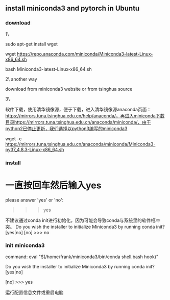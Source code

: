 ##  install miniconda3 and pytorch in Ubuntu

### download

1\

sudo apt-get install wget

wget https://repo.anaconda.com/miniconda/Miniconda3-latest-Linux-x86_64.sh

bash Miniconda3-latest-Linux-x86_64.sh

2\  another way


download from miniconda3 website or from tsinghua source

3\

软件下载，使用清华镜像源，便于下载，进入清华镜像源anaconda页面：https://mirrors.tuna.tsinghua.edu.cn/help/anaconda/，再进入miniconda下载目录https://mirrors.tuna.tsinghua.edu.cn/anaconda/miniconda/，由于python2已停止更新，我们选择以python3编写的miniconda3

wget -c https://mirrors.tuna.tsinghua.edu.cn/anaconda/miniconda/Miniconda3-py37_4.8.3-Linux-x86_64.sh


### install


# 一直按回车然后输入yes

please answer 'yes' or 'no':

>>> yes


不建议通过conda init进行初始化，因为可能会导致conda与系统里的软件相冲突。
Do you wish the installer to initialize Miniconda3
by running conda init? [yes|no]
[no] >>> no


### init miniconda3 

command:  eval "$(/home/frank/miniconda3/bin/conda shell.bash hook)"





Do you wish the installer to initialize Miniconda3 by running conda init? [yes|no]

[no] >>> yes



运行配置信息文件或重启电脑




